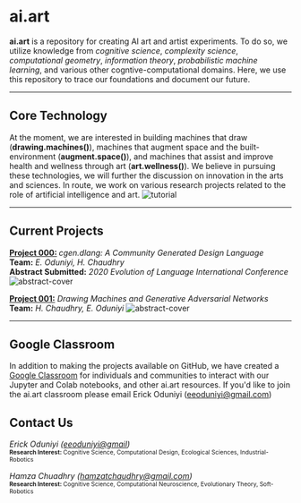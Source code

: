 # ai.art
 <b>ai.art</b> is a repository for creating AI art and artist experiments. To do so, we utilize knowledge from <i>cognitive science</i>, <i>complexity science</i>, <i>computational geometry</i>, <i>information theory</i>, <i>probabilistic machine learning</i>, and various other cogntive-computational domains. Here, we use this repository to trace our foundations and document our future.

---
## Core Technology
At the moment, we are interested in building machines that draw (<b>drawing.machines()</b>), machines that augment space and the built-environment (<b>augment.space()</b>), and machines that assist and improve health and wellness through art (<b>art.wellness()</b>). We believe in pursuing these technologies, we will further the discussion on innovation in the arts and sciences. In route, we work on various research projects related to the role of artificial intelligence and art.
![tutorial](https://storage.googleapis.com/root-proposal-1246/ai.art/Proposal/ai.art.core.technology.PNG)

---
## Current Projects
<b>[Project 000:](/Projects/project.000/project.000.readme.md) </b><i>cgen.dlang: A Community Generated Design Language</i>  
<b>Team:</b> <i>E. Oduniyi, H. Chaudhry</i>  
<b>Abstract Submitted:</b>
<i>2020 Evolution of Language International Conference</i>
![abstract-cover](https://storage.googleapis.com/root-proposal-1246/ai.art/Projects/project.000/project.000_paper-cover.png)

<b>[Project 001:](/Projects/project.001/project.001.readme.md)</b> <i>Drawing Machines and Generative Adversarial Networks</i>  
<b>Team:</b> <i>H. Chaudhry, E. Oduniyi</i>
![abstract-cover](https://storage.googleapis.com/root-proposal-1246/ai.art/Projects/project.001/project.001.1/project.001.1_paper-cover.png)

---
## Google Classroom
In addition to making the projects available on GitHub, we have created a [Google Classroom](https://en.wikipedia.org/wiki/Google_Classroom) for individuals and communities to interact with our Jupyter and Colab notebooks, and other ai.art resources. If you'd like to join the ai.art classroom please email Erick Oduniyi (eeoduniyi@gmail.com)

## Contact Us
<i>Erick Oduniyi ([eeoduniyi@gmail](eeoduniyi@gmail.com))</i>  
<span style="font-size:.75em;"><b>Research Interest: </b>Cognitive Science, Computational Design,  Ecological Sciences, Industrial-Robotics</span>

<i>Hamza Chuadhry (hamzatchaudhry@gmail.com)</i>  
<span style="font-size:.75em;"><b>Research Interest: </b>Cognitive Science, Computational Neuroscience, Evolutionary Theory, Soft-Robotics</span>
